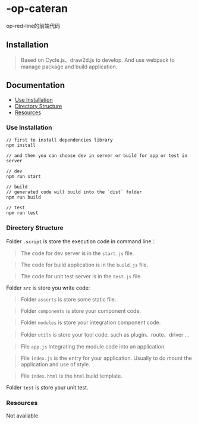 # -op-cateran
op-red-line的前端代码

## Installation

> Based on Cycle.js、draw2d.js to develop. 
> And use webpack to manage package and build application.

## Documentation

- [Use Installation](#use-installation)
- [Directory Structure](#directory-structure)
- [Resources](#resources)

### Use Installation

```command
// first to install dependencies library
npm install

// and then you can choose dev in server or build for app or test in server

// dev
npm run start

// build
// generated code will build into the `dist` folder 
npm run build

// test
npm run test
```

### Directory Structure

Folder `.script` is store the execution code in command line：

> The code for dev server is in the `start.js` file.

> The code for build application is in the `build.js` file.

> The code for unit test server is in the `test.js` file. 

Folder `src` is store you write code:

> Folder `asserts` is store some static file.

> Folder `components` is store your component code.

> Folder `modules` is store your integration component code.

> Folder `utils` is store your tool code. such as plugin、route、driver ...

> File `app.js` Integrating the module code into an application.

> File `index.js` is the entry for your application. Usually to do mount the application and use of style.

> File `index.html` is the `html` build template.

Folder `test` is store your unit test.

### Resources
Not available
